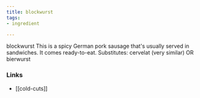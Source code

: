 ```yaml
---
title: blockwurst
tags:
- ingredient

---
```

blockwurst This is a spicy German pork sausage that's usually served in sandwiches. It comes ready-to-eat. Substitutes: cervelat (very similar) OR bierwurst

### Links

* [[cold-cuts]]
